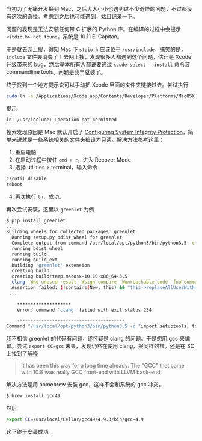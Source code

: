 当初为了无痛开发换到 Mac，之后大大小小也遇到过不少奇怪的问题，不过都没有这次的奇怪。考虑到之后也可能遇到，姑且记录一下。

问题的表现是无法安装任何带 C 扩展的 Python 库。在编译的过程中会提示 `<stdio.h> not found`。系统是 10.11 El Capitan。

于是就去网上搜，得知 Mac 下 `stdio.h` 应该位于 `/usr/include`。搞笑的是，`include` 文件夹消失了！去网上搜，发现很多人都遇到这个问题，估计是 Xcode 升级带来的 bug，然后基本所有人都说要通过 `xcode-select --install` 命令装 commandline tools。问题是我早就装了。

终于找到一个地方提示说可以手动把 Xcode 里面的文件夹链接过去。尝试执行

```bash
sudo ln -s /Applications/Xcode.app/Contents/Developer/Platforms/MacOSX.platform/Developer/SDKs/MacOSX10.11.sdk/usr/include /usr/include
```
提示

```bash
ln: /usr/include: Operation not permitted
```
搜索发现原因是 Mac 默认开启了 [Configuring System Integrity Protection][1]，简单来说就是一些系统相关的文件夹被设为只读。解决方法参考[这里][2]：

1. 重启电脑
2. 在启动过程中按住 `cmd + r`，进入 Recover Mode
3. 选择 utilities > terminal，输入命令

```bash
csrutil disable   
reboot
```
4. 再次执行 `ln`，成功。

再次尝试安装，这里以 `greenlet` 为例

```bash
$ pip install greenlet
...
Building wheels for collected packages: greenlet
  Running setup.py bdist_wheel for greenlet
  Complete output from command /usr/local/opt/python3/bin/python3.5 -c "import setuptools;__file__='/private/var/folders/sy/msgzx60s2_332s1wdb92fqw80000gn/T/pip-build-amdm1ven/greenlet/setup.py';exec(compile(open(__file__).read().replace('\r\n', '\n'), __file__, 'exec'))" bdist_wheel -d /var/folders/sy/msgzx60s2_332s1wdb92fqw80000gn/T/tmp4a1nacfbpip-wheel-:
  running bdist_wheel
  running build
  running build_ext
  building 'greenlet' extension
  creating build
  creating build/temp.macosx-10.10-x86_64-3.5
  clang -Wno-unused-result -Wsign-compare -Wunreachable-code -fno-common -dynamic -DNDEBUG -g -fwrapv -O3 -Wall -Wstrict-prototypes -I/usr/local/include -I/usr/local/opt/openssl/include -I/usr/local/opt/sqlite/include -I/usr/local/Cellar/python3/3.5.1/Frameworks/Python.framework/Versions/3.5/include/python3.5m -c greenlet.c -o build/temp.macosx-10.10-x86_64-3.5/greenlet.o
  Assertion failed: (!contains(New, this) && "this->replaceAllUsesWith(expr(this)) is NOT valid!"), function replaceAllUsesWith, file /Users/laike9m/Dev/C_CPP/Lib/cling/src/lib/IR/Value.cpp, line 343.
 ...
 
    ********************
    error: command 'clang' failed with exit status 254

    ----------------------------------------
Command "/usr/local/opt/python3/bin/python3.5 -c "import setuptools, tokenize;__file__='/private/var/folders/sy/msgzx60s2_332s1wdb92fqw80000gn/T/pip-build-amdm1ven/greenlet/setup.py';exec(compile(getattr(tokenize, 'open', open)(__file__).read().replace('\r\n', '\n'), __file__, 'exec'))" install --record /var/folders/sy/msgzx60s2_332s1wdb92fqw80000gn/T/pip-l6qwwxng-record/install-record.txt --single-version-externally-managed --compile" failed with error code 1 in /private/var/folders/sy/msgzx60s2_332s1wdb92fqw80000gn/T/pip-build-amdm1ven/greenlet 
```
我不相信 greenlet 的代码有问题，遂怀疑是 clang 的问题。于是想用 gcc 来编译。尝试 `export CC=gcc` 未果，发现仍然在使用 clang，报同样的错。还是在 SO 上找到了[解释][3]
> It has been this way for a long time already. The "GCC" that came with 10.8 was really GCC front-end with LLVM back-end.
  
解决方法是用 homebrew 安装 gcc，这样不会和系统的 gcc 冲突。

```bash
$ brew install gcc49
```
然后

```bash
export CC=/usr/local/Cellar/gcc49/4.9.3/bin/gcc-4.9
```
这下终于安装成功。

[1]: https://developer.apple.com/library/mac/documentation/Security/Conceptual/System_Integrity_Protection_Guide/ConfiguringSystemIntegrityProtection/ConfiguringSystemIntegrityProtection.html
[2]: http://stackoverflow.com/questions/32659348/operation-not-permitted-when-on-root-el-capitan-rootless-disabled#
[3]: http://stackoverflow.com/questions/19535422/os-x-10-9-gcc-links-to-clang
